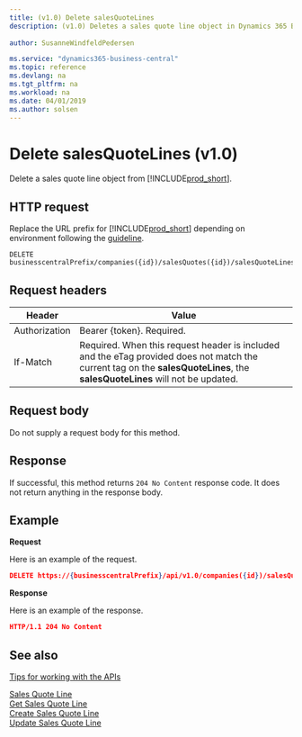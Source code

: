 ```yaml
---
title: (v1.0) Delete salesQuoteLines
description: (v1.0) Deletes a sales quote line object in Dynamics 365 Business Central.
 
author: SusanneWindfeldPedersen

ms.service: "dynamics365-business-central"
ms.topic: reference
ms.devlang: na
ms.tgt_pltfrm: na
ms.workload: na
ms.date: 04/01/2019
ms.author: solsen
---
```


# Delete salesQuoteLines (v1.0)
Delete a sales quote line object from [!INCLUDE[prod_short](../../../includes/prod_short.md)].

## HTTP request
Replace the URL prefix for [!INCLUDE[prod_short](../../../includes/prod_short.md)] depending on environment following the [guideline](../../v1.0/endpoints-apis-for-dynamics.md).
```
DELETE businesscentralPrefix/companies({id})/salesQuotes({id})/salesQuoteLines({salesQuoteLineId})
```

## Request headers

|Header|Value|
|------|-----|
|Authorization  |Bearer {token}. Required. |
|If-Match       |Required. When this request header is included and the eTag provided does not match the current tag on the **salesQuoteLines**, the **salesQuoteLines** will not be updated. |

## Request body
Do not supply a request body for this method.

## Response
If successful, this method returns ```204 No Content``` response code. It does not return anything in the response body.

## Example

**Request**

Here is an example of the request.

```json
DELETE https://{businesscentralPrefix}/api/v1.0/companies({id})/salesQuotes({id})/salesQuoteLines({salesQouteLineId})
```

**Response** 

Here is an example of the response. 

```json
HTTP/1.1 204 No Content
```

## See also
[Tips for working with the APIs](../../../developer/devenv-connect-apps-tips.md)  

[Sales Quote Line](../resources/dynamics_salesquoteline.md)  
[Get Sales Quote Line](../api/dynamics_salesquoteline_get.md)  
[Create Sales Quote Line](../api/dynamics_create_salesquoteline.md)  
[Update Sales Quote Line](../api/dynamics_salesquoteline_update.md)  